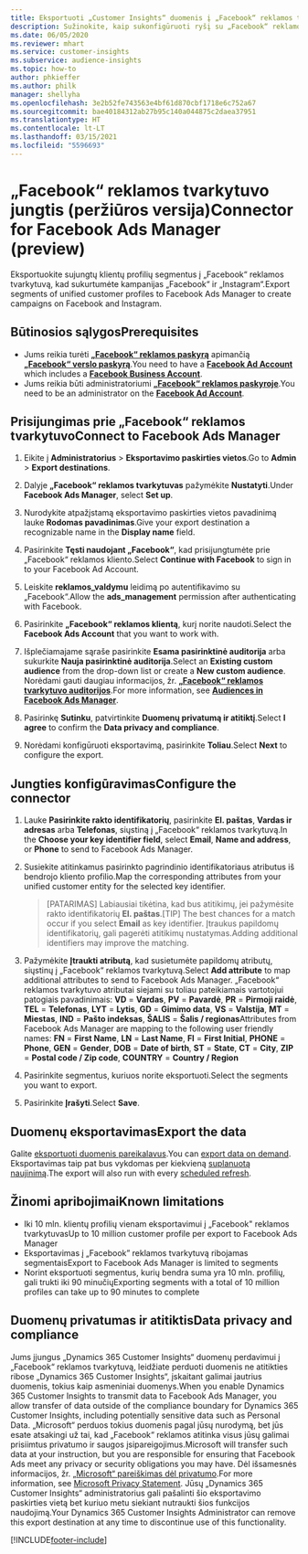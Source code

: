 ```yaml
---
title: Eksportuoti „Customer Insights“ duomenis į „Facebook“ reklamos tvarkytuvą
description: Sužinokite, kaip sukonfigūruoti ryšį su „Facebook“ reklamos tvarkytuvu.
ms.date: 06/05/2020
ms.reviewer: mhart
ms.service: customer-insights
ms.subservice: audience-insights
ms.topic: how-to
author: phkieffer
ms.author: philk
manager: shellyha
ms.openlocfilehash: 3e2b52fe743563e4bf61d870cbf1718e6c752a67
ms.sourcegitcommit: bae40184312ab27b95c140a044875c2daea37951
ms.translationtype: HT
ms.contentlocale: lt-LT
ms.lasthandoff: 03/15/2021
ms.locfileid: "5596693"
---
```

# <a name="connector-for-facebook-ads-manager-preview"></a><span data-ttu-id="3e588-103">„Facebook“ reklamos tvarkytuvo jungtis (peržiūros versija)</span><span class="sxs-lookup"><span data-stu-id="3e588-103">Connector for Facebook Ads Manager (preview)</span></span>

<span data-ttu-id="3e588-104">Eksportuokite sujungtų klientų profilių segmentus į „Facebook“ reklamos tvarkytuvą, kad sukurtumėte kampanijas „Facebook“ ir „Instagram“.</span><span class="sxs-lookup"><span data-stu-id="3e588-104">Export segments of unified customer profiles to Facebook Ads Manager to create campaigns on Facebook and Instagram.</span></span>

## <a name="prerequisites"></a><span data-ttu-id="3e588-105">Būtinosios sąlygos</span><span class="sxs-lookup"><span data-stu-id="3e588-105">Prerequisites</span></span>

- <span data-ttu-id="3e588-106">Jums reikia turėti [**„Facebook“ reklamos paskyrą**](https://www.facebook.com/business/learn/lessons/step-by-step-ads-manager-account) apimančią [**„Facebook“ verslo paskyrą**](https://business.facebook.com/).</span><span class="sxs-lookup"><span data-stu-id="3e588-106">You need to have a [**Facebook Ad Account**](https://www.facebook.com/business/learn/lessons/step-by-step-ads-manager-account) which includes a [**Facebook Business Account**](https://business.facebook.com/).</span></span>
- <span data-ttu-id="3e588-107">Jums reikia būti administratoriumi [**„Facebook“ reklamos paskyroje**](https://www.facebook.com/business/learn/lessons/step-by-step-ads-manager-account).</span><span class="sxs-lookup"><span data-stu-id="3e588-107">You need to be an administrator on the [**Facebook Ad Account**](https://www.facebook.com/business/learn/lessons/step-by-step-ads-manager-account).</span></span>

## <a name="connect-to-facebook-ads-manager"></a><span data-ttu-id="3e588-108">Prisijungimas prie „Facebook“ reklamos tvarkytuvo</span><span class="sxs-lookup"><span data-stu-id="3e588-108">Connect to Facebook Ads Manager</span></span>

1. <span data-ttu-id="3e588-109">Eikite į **Administratorius** > **Eksportavimo paskirties vietos**.</span><span class="sxs-lookup"><span data-stu-id="3e588-109">Go to **Admin** > **Export destinations**.</span></span>

1. <span data-ttu-id="3e588-110">Dalyje **„Facebook“ reklamos tvarkytuvas** pažymėkite **Nustatyti**.</span><span class="sxs-lookup"><span data-stu-id="3e588-110">Under **Facebook Ads Manager**, select **Set up**.</span></span>

1. <span data-ttu-id="3e588-111">Nurodykite atpažįstamą eksportavimo paskirties vietos pavadinimą lauke **Rodomas pavadinimas**.</span><span class="sxs-lookup"><span data-stu-id="3e588-111">Give your export destination a recognizable name in the **Display name** field.</span></span>

1. <span data-ttu-id="3e588-112">Pasirinkite **Tęsti naudojant „Facebook“**, kad prisijungtumėte prie „Facebook“ reklamos kliento.</span><span class="sxs-lookup"><span data-stu-id="3e588-112">Select **Continue with Facebook** to sign in to your Facebook Ad Account.</span></span>

1. <span data-ttu-id="3e588-113">Leiskite **reklamos_valdymu** leidimą po autentifikavimo su „Facebook“.</span><span class="sxs-lookup"><span data-stu-id="3e588-113">Allow the **ads_management** permission after authenticating with Facebook.</span></span>

1. <span data-ttu-id="3e588-114">Pasirinkite **„Facebook“ reklamos klientą**, kurį norite naudoti.</span><span class="sxs-lookup"><span data-stu-id="3e588-114">Select the **Facebook Ads Account** that you want to work with.</span></span>

1. <span data-ttu-id="3e588-115">Išplečiamajame sąraše pasirinkite **Esama pasirinktinė auditorija** arba sukurkite **Nauja pasirinktinė auditorija**.</span><span class="sxs-lookup"><span data-stu-id="3e588-115">Select an **Existing custom audience** from the drop-down list or create a **New custom audience**.</span></span> <span data-ttu-id="3e588-116">Norėdami gauti daugiau informacijos, žr. [**„Facebook“ reklamos tvarkytuvo auditorijos**](https://www.facebook.com/business/help/744354708981227?id=2469097953376494).</span><span class="sxs-lookup"><span data-stu-id="3e588-116">For more information, see [**Audiences in Facebook Ads Manager**](https://www.facebook.com/business/help/744354708981227?id=2469097953376494).</span></span>

1. <span data-ttu-id="3e588-117">Pasirinkę **Sutinku**, patvirtinkite **Duomenų privatumą ir atitiktį**.</span><span class="sxs-lookup"><span data-stu-id="3e588-117">Select **I agree** to confirm the **Data privacy and compliance**.</span></span>

1. <span data-ttu-id="3e588-118">Norėdami konfigūruoti eksportavimą, pasirinkite **Toliau**.</span><span class="sxs-lookup"><span data-stu-id="3e588-118">Select **Next** to configure the export.</span></span>

## <a name="configure-the-connector"></a><span data-ttu-id="3e588-119">Jungties konfigūravimas</span><span class="sxs-lookup"><span data-stu-id="3e588-119">Configure the connector</span></span>

1. <span data-ttu-id="3e588-120">Lauke **Pasirinkite rakto identifikatorių**, pasirinkite **El. paštas**, **Vardas ir adresas** arba **Telefonas**, siųstiną į „Facebook“ reklamos tvarkytuvą.</span><span class="sxs-lookup"><span data-stu-id="3e588-120">In the **Choose your key identifier field**, select **Email**, **Name and address**, or **Phone** to send to Facebook Ads Manager.</span></span>

1. <span data-ttu-id="3e588-121">Susiekite atitinkamus pasirinkto pagrindinio identifikatoriaus atributus iš bendrojo kliento profilio.</span><span class="sxs-lookup"><span data-stu-id="3e588-121">Map the corresponding attributes from your unified customer entity for the selected key identifier.</span></span>
   > <span data-ttu-id="3e588-122">[PATARIMAS] Labiausiai tikėtina, kad bus atitikimų, jei pažymėsite rakto identifikatorių **El. paštas**.</span><span class="sxs-lookup"><span data-stu-id="3e588-122">[TIP] The best chances for a match occur if you select **Email** as key identifier.</span></span> <span data-ttu-id="3e588-123">Įtraukus papildomų identifikatorių, gali pagerėti atitikimų nustatymas.</span><span class="sxs-lookup"><span data-stu-id="3e588-123">Adding additional identifiers may improve the matching.</span></span>

1. <span data-ttu-id="3e588-124">Pažymėkite **Įtraukti atributą**, kad susietumėte papildomų atributų, siųstinų į „Facebook“ reklamos tvarkytuvą.</span><span class="sxs-lookup"><span data-stu-id="3e588-124">Select **Add attribute** to map additional attributes to send to Facebook Ads Manager.</span></span> <span data-ttu-id="3e588-125">„Facebook“ reklamos tvarkytuvo atributai siejami su toliau pateikiamais vartotojui patogiais pavadinimais: **VD** = **Vardas**, **PV** = **Pavardė**, **PR** = **Pirmoji raidė**, **TEL** = **Telefonas**, **LYT** = **Lytis**, **GD** = **Gimimo data**, **VS** = **Valstija**, **MT** = **Miestas**, **IND** = **Pašto indeksas**, **ŠALIS** = **Šalis / regionas**</span><span class="sxs-lookup"><span data-stu-id="3e588-125">Attributes from Facebook Ads Manager are mapping to the following user friendly names: **FN** = **First Name**, **LN** = **Last Name**, **FI** = **First Initial**, **PHONE** = **Phone**, **GEN** = **Gender**, **DOB** = **Date of birth**, **ST** = **State**, **CT** = **City**, **ZIP** = **Postal code / Zip code**, **COUNTRY** = **Country / Region**</span></span>

1. <span data-ttu-id="3e588-126">Pasirinkite segmentus, kuriuos norite eksportuoti.</span><span class="sxs-lookup"><span data-stu-id="3e588-126">Select the segments you want to export.</span></span>

1. <span data-ttu-id="3e588-127">Pasirinkite **Įrašyti**.</span><span class="sxs-lookup"><span data-stu-id="3e588-127">Select **Save**.</span></span>

## <a name="export-the-data"></a><span data-ttu-id="3e588-128">Duomenų eksportavimas</span><span class="sxs-lookup"><span data-stu-id="3e588-128">Export the data</span></span>

<span data-ttu-id="3e588-129">Galite [eksportuoti duomenis pareikalavus](export-destinations.md).</span><span class="sxs-lookup"><span data-stu-id="3e588-129">You can [export data on demand](export-destinations.md).</span></span> <span data-ttu-id="3e588-130">Eksportavimas taip pat bus vykdomas per kiekvieną [suplanuotą naujinimą](system.md#schedule-tab).</span><span class="sxs-lookup"><span data-stu-id="3e588-130">The export will also run with every [scheduled refresh](system.md#schedule-tab).</span></span>

## <a name="known-limitations"></a><span data-ttu-id="3e588-131">Žinomi apribojimai</span><span class="sxs-lookup"><span data-stu-id="3e588-131">Known limitations</span></span>

- <span data-ttu-id="3e588-132">Iki 10 mln. klientų profilių vienam eksportavimui į „Facebook" reklamos tvarkytuvas</span><span class="sxs-lookup"><span data-stu-id="3e588-132">Up to 10 million customer profile per export to Facebook Ads Manager</span></span> 
- <span data-ttu-id="3e588-133">Eksportavimas į „Facebook” reklamos tvarkytuvą ribojamas segmentais</span><span class="sxs-lookup"><span data-stu-id="3e588-133">Export to Facebook Ads Manager is limited to segments</span></span>
- <span data-ttu-id="3e588-134">Norint eksportuoti segmentus, kurių bendra suma yra 10 mln. profilių, gali trukti iki 90 minučių</span><span class="sxs-lookup"><span data-stu-id="3e588-134">Exporting segments with a total of 10 million profiles can take up to 90 minutes to complete</span></span>

## <a name="data-privacy-and-compliance"></a><span data-ttu-id="3e588-135">Duomenų privatumas ir atitiktis</span><span class="sxs-lookup"><span data-stu-id="3e588-135">Data privacy and compliance</span></span>

<span data-ttu-id="3e588-136">Jums įjungus „Dynamics 365 Customer Insights“ duomenų perdavimui į „Facebook“ reklamos tvarkytuvą, leidžiate perduoti duomenis ne atitikties ribose „Dynamics 365 Customer Insights“, įskaitant galimai jautrius duomenis, tokius kaip asmeniniai duomenys.</span><span class="sxs-lookup"><span data-stu-id="3e588-136">When you enable Dynamics 365 Customer Insights to transmit data to Facebook Ads Manager, you allow transfer of data outside of the compliance boundary for Dynamics 365 Customer Insights, including potentially sensitive data such as Personal Data.</span></span> <span data-ttu-id="3e588-137">„Microsoft“ perduos tokius duomenis pagal jūsų nurodymą, bet jūs esate atsakingi už tai, kad „Facebook“ reklamos atitinka visus jūsų galimai prisiimtus privatumo ir saugos įsipareigojimus.</span><span class="sxs-lookup"><span data-stu-id="3e588-137">Microsoft will transfer such data at your instruction, but you are responsible for ensuring that Facebook Ads meet any privacy or security obligations you may have.</span></span> <span data-ttu-id="3e588-138">Dėl išsamesnės informacijos, žr. [„Microsoft“ pareiškimas dėl privatumo](https://go.microsoft.com/fwlink/?linkid=396732).</span><span class="sxs-lookup"><span data-stu-id="3e588-138">For more information, see [Microsoft Privacy Statement](https://go.microsoft.com/fwlink/?linkid=396732).</span></span>
<span data-ttu-id="3e588-139">Jūsų „Dynamics 365 Customer Insights“ administratorius gali pašalinti šio eksportavimo paskirties vietą bet kuriuo metu siekiant nutraukti šios funkcijos naudojimą.</span><span class="sxs-lookup"><span data-stu-id="3e588-139">Your Dynamics 365 Customer Insights Administrator can remove this export destination at any time to discontinue use of this functionality.</span></span>


[!INCLUDE[footer-include](../includes/footer-banner.md)]